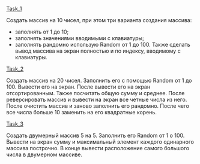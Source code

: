 [Task_1](https://github.com/nomadpyn/CSharp_Lessons/blob/master/1.%20Arrays/Task_1.cs)

 Создать массив на 10 чисел, при этом три варианта создания массива:  
 * заполнять от 1 до 10; 
 * заполнять значениями вводимыми с клавиатуры;
 * заполнять рандомно использую Random от 1 до 100. 
 Также сделать вывод массива на экран полностью и по индексу, вводимому с клавиатуры.

[Task_2](https://github.com/nomadpyn/CSharp_Lessons/blob/master/1.%20Arrays/Task_2.cs)

 Создать массив на 20 чисел. Заполнить его с помощью Random от 1 до 100. Вывести его на экран. После вывести его на экран отсортированным. Также посчитать общую сумму и среднее. После реверсировать массив и вывести на экран все четные числа из него. После очистить массив и заново заполнить его рандомно. После чего все числа больше 10 заменить на его квадратные корень.

[Task_3](https://github.com/nomadpyn/CSharp_Lessons/blob/master/1.%20Arrays/Task_3.cs)
 
 Создать двумерный массив 5 на 5. Заполнить его Random от 1 о 100. Вывести на экран сумму и максимальный элемент каждого одинарного массива построчно. В конце вывести расположение самого большого числа в двумерном массиве.
